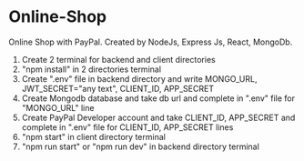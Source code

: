 # Online-Shop
Online Shop with PayPal. Created by NodeJs, Express Js, React, MongoDb.
1. Create 2 terminal for backend and client directories
2. "npm install" in 2 directories terminal
3. Create ".env" file in backend directory and write MONGO_URL, JWT_SECRET="any text", CLIENT_ID, APP_SECRET
4. Create Mongodb database and take db url and complete in ".env" file for "MONGO_URL" line
5. Create PayPal Developer account and take CLIENT_ID, APP_SECRET and complete in ".env" file for CLIENT_ID, APP_SECRET lines
6. "npm start" in client directory terminal
7. "npm run start" or "npm run dev" in backend directory terminal
